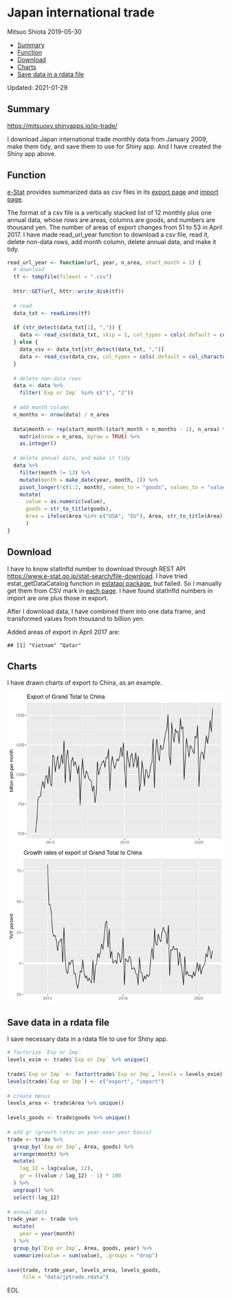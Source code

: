 Japan international trade
================
Mitsuo Shiota
2019-05-30

-   [Summary](#summary)
-   [Function](#function)
-   [Download](#download)
-   [Charts](#charts)
-   [Save data in a rdata file](#save-data-in-a-rdata-file)

Updated: 2021-01-29

## Summary

<https://mitsuoxv.shinyapps.io/jp-trade/>

I download Japan international trade monthly data from January 2009,
make them tidy, and save them to use for Shiny app. And I have created
the Shiny app above.

## Function

[e-Stat](https://www.e-stat.go.jp/en) provides summarized data as csv
files in its [export
page](https://www.e-stat.go.jp/stat-search/files?page=1&layout=datalist&toukei=00350300&bunya_l=16&tstat=000001013137&cycle=1&tclass1=000001013260&tclass2=000001013261&second2=1)
and [import
page](https://www.e-stat.go.jp/stat-search/files?page=1&layout=datalist&toukei=00350300&bunya_l=16&tstat=000001013137&cycle=1&tclass1=000001013260&tclass2=000001013262&second2=1).

The format of a csv file is a vertically stacked list of 12 monthly plus
one annual data, whose rows are areas, columns are goods, and numbers
are thousand yen. The number of areas of export changes from 51 to 53 in
April 2017. I have made read\_url\_year function to download a csv file,
read it, delete non-data rows, add month column, delete annual data, and
make it tidy.

``` r
read_url_year <- function(url, year, n_area, start_month = 1) {
  # download
  tf <- tempfile(fileext = ".csv")
  
  httr::GET(url, httr::write_disk(tf))
  
  # read
  data_txt <- readLines(tf)
  
  if (str_detect(data_txt[1], ",")) {
    data <- read_csv(data_txt, skip = 1, col_types = cols(.default = col_character()))
  } else {
    data_csv <- data_txt[str_detect(data_txt, ",")]
    data <- read_csv(data_csv, col_types = cols(.default = col_character()))
  }

  # delete non-data rows
  data <- data %>% 
    filter(`Exp or Imp` %in% c("1", "2"))
  
  # add month column
  n_months <- nrow(data) / n_area
  
  data$month <- rep(start_month:(start_month + n_months - 1), n_area) %>% 
    matrix(nrow = n_area, byrow = TRUE) %>%
    as.integer()
  
  # delete annual data, and make it tidy
  data %>% 
    filter(month != 13) %>% 
    mutate(month = make_date(year, month, 1)) %>% 
    pivot_longer(!c(1:2, month), names_to = "goods", values_to = "value") %>% 
    mutate(
      value = as.numeric(value),
      goods = str_to_title(goods),
      Area = ifelse(Area %in% c("USA", "EU"), Area, str_to_title(Area))
      )
}
```

## Download

I have to know statInfId number to download through REST API
<https://www.e-stat.go.jp/stat-search/file-download>. I have tried
estat\_getDataCatalog function in [estatapi
package](https://cran.rstudio.com/web/packages/estatapi/estatapi.pdf),
but failed. So I manually get them from CSV mark in [each
page](https://www.e-stat.go.jp/stat-search/files?page=1&layout=datalist&toukei=00350300&bunya_l=16&tstat=000001013137&cycle=1&year=20190&month=12040604&tclass1=000001013260&tclass2=000001013261&result_back=1&second2=1).
I have found statInfId numbers in import are one plus those in export.

After I download data, I have combined them into one data frame, and
transformed values from thousand to billion yen.

Added areas of export in April 2017 are:

    ## [1] "Vietnam" "Qatar"

## Charts

I have drawn charts of export to China, as an example.

![](README_files/figure-gfm/charts-1.png)<!-- -->![](README_files/figure-gfm/charts-2.png)<!-- -->

## Save data in a rdata file

I save necessary data in a rdata file to use for Shiny app.

``` r
# factorize `Exp or Imp`
levels_exim <- trade$`Exp or Imp` %>% unique()

trade$`Exp or Imp` <- factor(trade$`Exp or Imp`, levels = levels_exim)
levels(trade$`Exp or Imp`) <- c("export", "import")

# create menus
levels_area <- trade$Area %>% unique()

levels_goods <- trade$goods %>% unique()

# add gr (growth rates on year-over-year basis)
trade <- trade %>% 
  group_by(`Exp or Imp`, Area, goods) %>% 
  arrange(month) %>% 
  mutate(
    lag_12 = lag(value, 12),
    gr = ((value / lag_12) - 1) * 100
  ) %>% 
  ungroup() %>% 
  select(-lag_12)

# annual data
trade_year <- trade %>% 
  mutate(
    year = year(month)
  ) %>% 
  group_by(`Exp or Imp`, Area, goods, year) %>% 
  summarize(value = sum(value), .groups = "drop")

save(trade, trade_year, levels_area, levels_goods,
     file = "data/jptrade.rdata")
```

EOL
